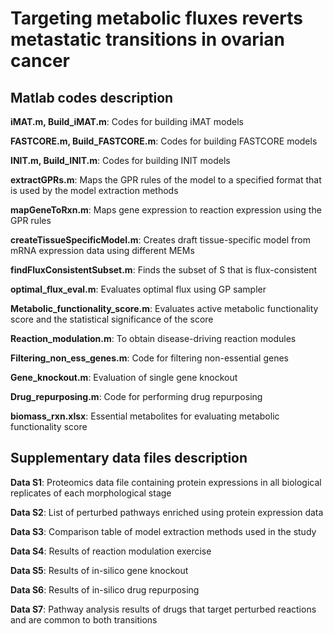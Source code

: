 # Targeting metabolic fluxes reverts metastatic transitions in ovarian cancer

## Matlab codes description

**iMAT.m, Build_iMAT.m**: Codes for building iMAT models

**FASTCORE.m, Build_FASTCORE.m**: Codes for building FASTCORE models

**INIT.m, Build_INIT.m**: Codes for building INIT models

**extractGPRs.m**: Maps the GPR rules of the model to a specified format that is used by the model extraction methods

**mapGeneToRxn.m**: Maps gene expression to reaction expression using the GPR rules

**createTissueSpecificModel.m**: Creates draft tissue-specific model from mRNA expression data using different MEMs

**findFluxConsistentSubset.m**: Finds the subset of S that is flux-consistent

**optimal_flux_eval.m**: Evaluates optimal flux using GP sampler

**Metabolic_functionality_score.m**: Evaluates active metabolic functionality score and the statistical significance of the score

**Reaction_modulation.m**: To obtain disease-driving reaction modules

**Filtering_non_ess_genes.m**: Code for filtering non-essential genes

**Gene_knockout.m**: Evaluation of single gene knockout

**Drug_repurposing.m**: Code for performing drug repurposing

**biomass_rxn.xlsx**: Essential metabolites for evaluating metabolic functionality score

## Supplementary data files description

**Data S1**: Proteomics data file containing protein expressions in all biological replicates of each morphological stage

**Data S2**: List of perturbed pathways enriched using protein expression data

**Data S3**: Comparison table of model extraction methods used in the study

**Data S4**: Results of reaction modulation exercise

**Data S5**: Results of in-silico gene knockout

**Data S6**: Results of in-silico drug repurposing

**Data S7**: Pathway analysis results of drugs that target perturbed reactions and are common to both transitions
